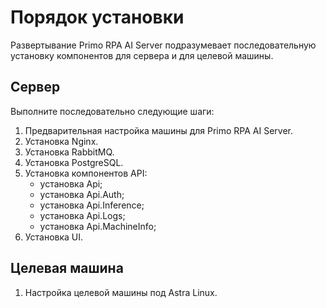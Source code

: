 # Порядок установки

Развертывание Primo RPA AI Server подразумевает последовательную установку компонентов для сервера и для целевой машины.

## Сервер

Выполните последовательно следующие шаги:
1. Предварительная настройка машины для Primo RPA AI Server.
2. Установка Nginx.
3. Установка RabbitMQ.
4. Установка PostgreSQL.
5. Установка компонентов API:
   - установка Api;
   - установка Api.Auth;
   - установка Api.Inference;
   - установка Api.Logs;
   - установка Api.MachineInfo;
6. Установка UI.

## Целевая машина
1. Настройка целевой машины под Astra Linux.
